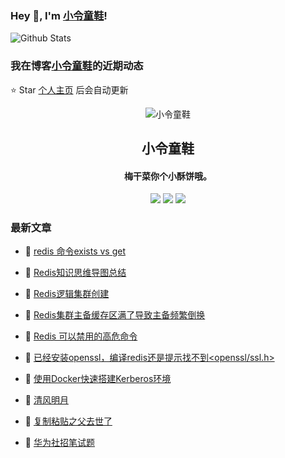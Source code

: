 ### Hey 👋, I'm [小令童鞋](https://www/zeekling.cn)! 

![Github Stats](https://github-readme-stats.vercel.app/api?username=zeekling&show_icons=true) 

### 我在博客[小令童鞋](https://www/zeekling.cn)的近期动态
⭐️ Star [个人主页](https://github.com/zeekling) 后会自动更新

<p align="center"><img alt="小令童鞋" src="https://pan.zeekling.cn/zeekling/blog/logo.th.png"></p><h2 align="center"> 小令童鞋 </h2>

<h4 align="center">梅干菜你个小酥饼哦。</h4>
<p align="center"><a title="小令童鞋" target="_blank" href="https://github.com/zeekling/zeekling"><img src="https://img.shields.io/github/last-commit/zeekling/zeekling.svg?style=flat-square&color=FF9900"></a>
<a title="GitHub repo size in bytes" target="_blank" href="https://github.com/zeekling/zeekling"><img src="https://img.shields.io/github/repo-size/zeekling/zeekling.svg?style=flat-square"></a>
<a title="Hits" target="_blank" href="https://github.com/zeekling/hits"><img src="https://hits.b3log.org/zeekling/zeekling.svg"></a></p>

### 最新文章

* 📝 [redis 命令exists vs get](https://www.zeekling.cn/articles/2022/11/10/1668095970574.html) 
 
* 📝 [Redis知识思维导图总结](https://www.zeekling.cn/articles/2021/11/07/1636295639346.html) 
 
* 📝 [Redis逻辑集群创建](https://www.zeekling.cn/articles/2021/11/13/1636791051775.html) 
 
* 📝 [Redis集群主备缓存区满了导致主备频繁倒换](https://www.zeekling.cn/articles/2022/02/27/1645957902937.html) 
 
* 📝 [Redis 可以禁用的高危命令](https://www.zeekling.cn/articles/2022/08/02/1659370527373.html) 
 
* 📝 [已经安装openssl，编译redis还是提示找不到<openssl/ssl.h>](https://www.zeekling.cn/articles/2022/07/31/1659277150325.html) 
 
* 📝 [使用Docker快速搭建Kerberos环境](https://www.zeekling.cn/articles/2022/07/16/1657963320555.html) 
 
* 📝 [清风明月](https://www.zeekling.cn/articles/2020/02/13/1581574004719.html) 
 
* 📝 [复制粘贴之父去世了](https://www.zeekling.cn/articles/2020/02/20/1582212082297.html) 
 
* 📝 [华为社招笔试题](https://www.zeekling.cn/articles/2020/02/23/1582452011400.html) 
 




